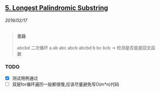 ## [5. Longest Palindromic Substring](https://leetcode.com/problems/longest-palindromic-substring/)

###### 2019/02/17

> #### 思路
> abcbd
> 二次循环
> a
> ab
> abc
> abcb
> abcbd
> b
> bc
> bcb -> 检测是否是是回文函数


### TODO
- [x] 测试用例通过
- [ ] 双层for循环遍历一般都很慢,应该尽量避免写O(m*n)代码